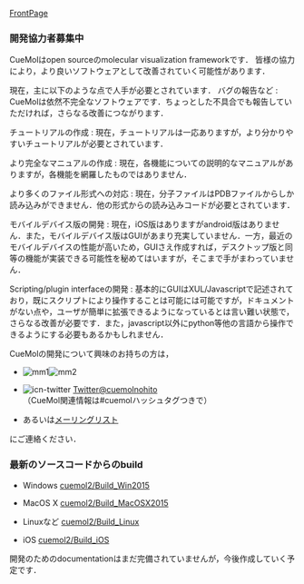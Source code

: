 [FrontPage](./FrontPage)

### 開発協力者募集中
CueMolはopen sourceのmolecular visualization frameworkです．
皆様の協力により，より良いソフトウェアとして改善されていく可能性があります．

現在，主に以下のような点で人手が必要とされています．
バグの報告など
:   CueMolは依然不完全なソフトウェアです．ちょっとした不具合でも報告していただければ，さらなる改善につながります．

チュートリアルの作成
:   現在，チュートリアルは一応ありますが，より分かりやすいチュートリアルが必要とされています．

より完全なマニュアルの作成
:   現在，各機能についての説明的なマニュアルがありますが，各機能を網羅したものではありません．


より多くのファイル形式への対応
:   現在，分子ファイルはPDBファイルからしか読み込みができません．他の形式からの読み込みコードが必要とされています．

モバイルデバイス版の開発
:   現在，iOS版はありますがandroid版はありません．また，モバイルデバイス版はGUIがあまり充実していません．一方，最近のモバイルデバイスの性能が高いため，GUIさえ作成すれば，デスクトップ版と同等の機能が実装できる可能性を秘めてはいますが，そこまで手がまわっていません．

Scripting/plugin interfaceの開発
:   基本的にGUIはXUL/Javascriptで記述されており，既にスクリプトにより操作することは可能には可能ですが，ドキュメントがない点や，ユーザが簡単に拡張できるようになっているとは言い難い状態で，さらなる改善が必要です．また，javascript以外にpython等他の言語から操作できるようにする必要もあるかもしれません．


CueMolの開発について興味のお持ちの方は，

-  ![mm1](./assets/images/Development/mm1.png)![mm2](./assets/images/Development/mm2.png)

-  ![icn-twitter](./assets/images/Development/icn-twitter.gif) [Twitter@cuemolnohito](http://twitter.com/cuemolnohito)<br />
（CueMol関連情報は#cuemolハッシュタグつきで）

-  あるいは[メーリングリスト](./MailingList)

にご連絡ください．

### 最新のソースコードからのbuild

-  Windows [cuemol2/Build_Win2015](./cuemol2/Build_Win2015) 

-  MacOS X  [cuemol2/Build_MacOSX2015](./cuemol2/Build_MacOSX2015)

-  Linuxなど  [cuemol2/Build_Linux](./cuemol2/Build_Linux)

-  iOS  [cuemol2/Build_iOS](./cuemol2/Build_iOS)

開発のためのdocumentationはまだ完備されていませんが，今後作成していく予定です．
